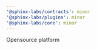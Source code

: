 ```yaml
---
'@sphinx-labs/contracts': minor
'@sphinx-labs/plugins': minor
'@sphinx-labs/core': minor
---
```


Opensource platform
